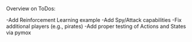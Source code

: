 Overview on ToDos:

-Add Reinforcement Learning example
-Add Spy/Attack capabilities
-Fix additional players (e.g., pirates)
-Add proper testing of Actions and States via pymox